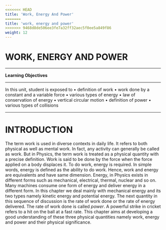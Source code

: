 ```yaml
---
<<<<<<< HEAD
title: 'Work, Energy And Power'
=======
title: 'work, energy and power'
>>>>>>> 9468d8de506ee3fe7a32ff32aec5f0ee5a849f86
weight: 12
---
```


# WORK, ENERGY AND POWER

---
**Learning Objectives**
*********
In this unit, student is exposed to
• definition of work
• work done by a constant and a variable force
• various types of energy
• law of conservation of energy
• vertical circular motion
• definition of power
• various types of collisions

---

 # INTRODUCTION


The term work is used in diverse contexts in daily life. It refers to both physical as well as mental work. In fact, any activity can generally be called as work. But in Physics, the term work is treated as a physical quantity with a precise definition. Work is said to be done by the force when the force applied on a body displaces it. To do work, energy is required. In simple words, energy is defined as the ability to do work. Hence, work and energy are equivalents and have same dimension. Energy, in Physics exists in different forms such as mechanical, electrical, thermal, nuclear and so on. Many machines consume one form of energy and deliver energy in a different form. In this chapter we deal mainly with mechanical energy and its two types namely kinetic energy and potential energy. The next
quantity in this sequence of discussion is the rate of work done or the rate of energy delivered. The rate of work done is called _power_. A powerful strike in cricket refers to a hit on the ball at a fast rate. This chapter aims at developing a good understanding of these three physical quantities namely work, energy and power and their physical significance.
